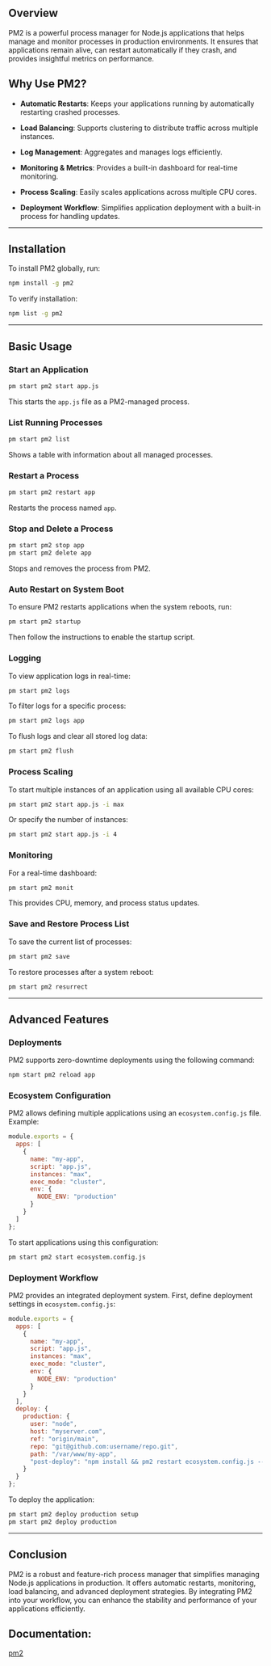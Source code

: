 ## Overview

PM2 is a powerful process manager for Node.js applications that helps manage and monitor processes in production environments. It ensures that applications remain alive, can restart automatically if they crash, and provides insightful metrics on performance.

## Why Use PM2?

- **Automatic Restarts**: Keeps your applications running by automatically restarting crashed processes.
    
- **Load Balancing**: Supports clustering to distribute traffic across multiple instances.
    
- **Log Management**: Aggregates and manages logs efficiently.
    
- **Monitoring & Metrics**: Provides a built-in dashboard for real-time monitoring.
    
- **Process Scaling**: Easily scales applications across multiple CPU cores.
    
- **Deployment Workflow**: Simplifies application deployment with a built-in process for handling updates.
    

---

## Installation

To install PM2 globally, run:

```sh
npm install -g pm2
```

To verify installation:

```sh
npm list -g pm2
```

---

## Basic Usage

### Start an Application

```sh
pm start pm2 start app.js
```

This starts the `app.js` file as a PM2-managed process.

### List Running Processes

```sh
pm start pm2 list
```

Shows a table with information about all managed processes.

### Restart a Process

```sh
pm start pm2 restart app
```

Restarts the process named `app`.

### Stop and Delete a Process

```sh
pm start pm2 stop app
pm start pm2 delete app
```

Stops and removes the process from PM2.

### Auto Restart on System Boot

To ensure PM2 restarts applications when the system reboots, run:

```sh
pm start pm2 startup
```

Then follow the instructions to enable the startup script.

### Logging

To view application logs in real-time:

```sh
pm start pm2 logs
```

To filter logs for a specific process:

```sh
pm start pm2 logs app
```

To flush logs and clear all stored log data:

```sh
pm start pm2 flush
```

### Process Scaling

To start multiple instances of an application using all available CPU cores:

```sh
pm start pm2 start app.js -i max
```

Or specify the number of instances:

```sh
pm start pm2 start app.js -i 4
```

### Monitoring

For a real-time dashboard:

```sh
pm start pm2 monit
```

This provides CPU, memory, and process status updates.

### Save and Restore Process List

To save the current list of processes:

```sh
pm start pm2 save
```

To restore processes after a system reboot:

```sh
pm start pm2 resurrect
```

---

## Advanced Features

### Deployments

PM2 supports zero-downtime deployments using the following command:

```sh
npm start pm2 reload app
```

### Ecosystem Configuration

PM2 allows defining multiple applications using an `ecosystem.config.js` file. Example:

```js
module.exports = {
  apps: [
    {
      name: "my-app",
      script: "app.js",
      instances: "max",
      exec_mode: "cluster",
      env: {
        NODE_ENV: "production"
      }
    }
  ]
};
```

To start applications using this configuration:

```sh
pm start pm2 start ecosystem.config.js
```

### Deployment Workflow

PM2 provides an integrated deployment system. First, define deployment settings in `ecosystem.config.js`:

```js
module.exports = {
  apps: [
    {
      name: "my-app",
      script: "app.js",
      instances: "max",
      exec_mode: "cluster",
      env: {
        NODE_ENV: "production"
      }
    }
  ],
  deploy: {
    production: {
      user: "node",
      host: "myserver.com",
      ref: "origin/main",
      repo: "git@github.com:username/repo.git",
      path: "/var/www/my-app",
      "post-deploy": "npm install && pm2 restart ecosystem.config.js --env production"
    }
  }
};
```

To deploy the application:

```sh
pm start pm2 deploy production setup
pm start pm2 deploy production
```

---

## Conclusion

PM2 is a robust and feature-rich process manager that simplifies managing Node.js applications in production. It offers automatic restarts, monitoring, load balancing, and advanced deployment strategies. By integrating PM2 into your workflow, you can enhance the stability and performance of your applications efficiently.

## Documentation: 
[pm2](https://pm2.keymetrics.io/docs/usage/quick-start/)